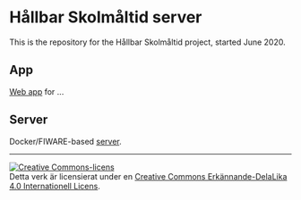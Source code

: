# Hållbar Skolmåltid server

This is the repository for the Hållbar Skolmåltid project, started June 2020.

## App

[Web app](app/README.md) for ...

## Server

Docker/FIWARE-based [server](server/README.md).


---
<a rel="license" href="http://creativecommons.org/licenses/by-sa/4.0/"><img alt="Creative Commons-licens" style="border-width:0" src="https://i.creativecommons.org/l/by-sa/4.0/88x31.png" /></a><br />Detta verk är licensierat under en <a rel="license" href="http://creativecommons.org/licenses/by-sa/4.0/">Creative Commons Erkännande-DelaLika 4.0 Internationell Licens</a>.
